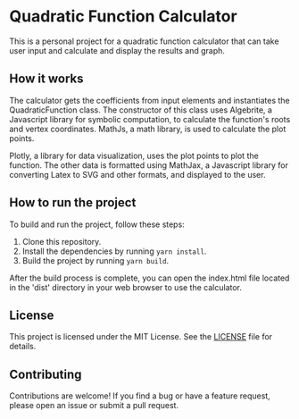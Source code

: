 # Quadratic Function Calculator

This is a personal project for a quadratic function calculator that can take user input and calculate and display the results and graph.

## How it works
The calculator gets the coefficients from input elements and instantiates the QuadraticFunction class. The constructor of this class uses Algebrite, a Javascript library for symbolic computation, to calculate the function's roots and vertex coordinates. MathJs, a math library, is used to calculate the plot points.

Plotly, a library for data visualization, uses the plot points to plot the function. The other data is formatted using MathJax, a Javascript library for converting Latex to SVG and other formats, and displayed to the user.

## How to run the project
To build and run the project, follow these steps:

1. Clone this repository.
2. Install the dependencies by running `yarn install`.
3. Build the project by running `yarn build`.

After the build process is complete, you can open the index.html file located in the 'dist' directory in your web browser to use the calculator.

## License
This project is licensed under the MIT License. See the [LICENSE](./LICENSE.md) file for details.

## Contributing
Contributions are welcome! If you find a bug or have a feature request, please open an issue or submit a pull request.
